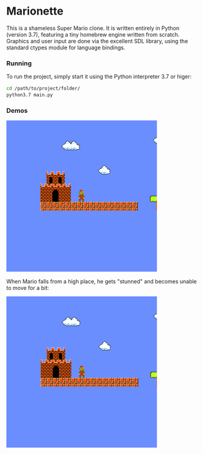# Marionette

This is a shameless Super Mario clone.
It is written entirely in Python (version 3.7),
featuring a tiny homebrew engine written from scratch.
Graphics and user input are done via the excellent SDL library,
using the standard ctypes module for language bindings.

### Running
To run the project, simply start it using the Python interpreter 3.7 or higer:

```sh
cd /path/to/project/folder/
python3.7 main.py
```

### Demos
![Demo 1](demos/1.gif)

When Mario falls from a high place, he gets "stunned" and becomes
unable to move for a bit:

![Demo2](demos/2.gif)
